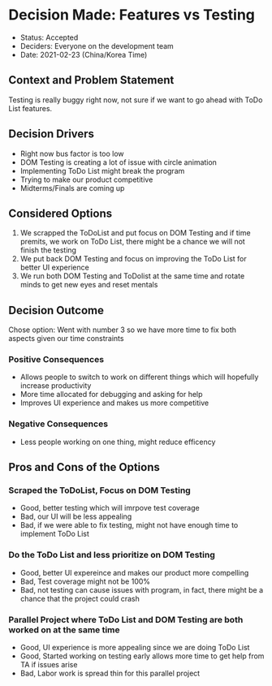 # Decision Made: Features vs Testing

* Status: Accepted
* Deciders: Everyone on the development team
* Date: 2021-02-23 (China/Korea Time)

## Context and Problem Statement

Testing is really buggy right now, not sure if we want to go ahead with ToDo List features. 

## Decision Drivers 

* Right now bus factor is too low 
* DOM Testing is creating a lot of issue with circle animation 
* Implementing ToDo List might break the program 
* Trying to make our product competitive 
* Midterms/Finals are coming up 

## Considered Options

1. We scrapped the ToDoList and put focus on DOM Testing and if time premits, we work on ToDo List, there might be a chance we will not finish the testing 
2. We put back DOM Testing and focus on improving the ToDo List for better UI experience 
3. We run both DOM Testing and ToDolist at the same time and rotate minds to get new eyes and reset mentals
## Decision Outcome

Chose option: Went with number 3 so we have more time to fix both aspects given our time constraints

### Positive Consequences 

* Allows people to switch to work on different things which will hopefully increase productivity 
* More time allocated for debugging and asking for help
* Improves UI experience and makes us more competitive 

### Negative Consequences 

* Less people working on one thing, might reduce efficency 

## Pros and Cons of the Options 

### Scraped the ToDoList, Focus on DOM Testing 

* Good, better testing which will imrpove test coverage
* Bad, our UI will be less appealing
* Bad, if we were able to fix testing, might not have enough time to implement ToDo List 

### Do the ToDo List and less prioritize on DOM Testing

* Good, better UI expereince and makes our product more compelling
* Bad, Test coverage might not be 100% 
* Bad, not testing can cause issues with program, in fact, there might be a chance that the project could crash 

### Parallel Project where ToDo List and DOM Testing are both worked on at the same time

* Good, UI experience is more appealing since we are doing ToDo List
* Good, Started working on testing early allows more time to get help from TA if issues arise 
* Bad, Labor work is spread thin for this parallel project 


